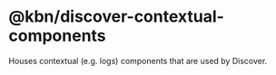 # @kbn/discover-contextual-components

Houses contextual (e.g. logs) components that are used by Discover.
